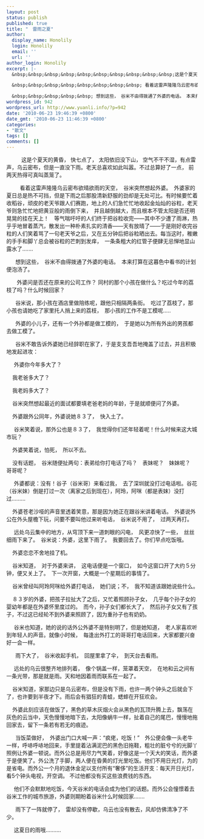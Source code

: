 ```yaml
---
layout: post
status: publish
published: true
title: "　雷雨之夏"
author:
  display_name: Honolily
  login: Honolily
  email: ''
  url: ''
author_login: Honolily
excerpt: |-
  &nbsp;&nbsp;&nbsp;&nbsp;&nbsp;&nbsp;&nbsp;&nbsp;&nbsp;&nbsp;这是个夏天的黄昏， 快七点了， 太阳依旧没下山， 空气不干不湿，有点雷声，乌云密布，但是一直没下雨。老天总喜欢如此叫嚣。不过总算好了一点， 前两天热得可真叫蒸笼了。

  &nbsp;&nbsp;&nbsp;&nbsp;&nbsp;&nbsp;&nbsp;&nbsp; 看着这雷声隆隆乌云密布欲晴欲雨的天空，　谷米突然想起外婆。　外婆家的夏日总是热不可挡，但是下雨之后那股清新舒服的劲却是无处可比。有时候要忙着收稻谷，顽皮的老天爷跟人们赛跑，地上的人们急忙忙地收起金灿灿的谷粒，老天爷则急忙忙地把黄豆般的雨倒下来，　并且越倒越大，而且根本不管太阳是否还明晃晃的挂在天上！　等气喘吁吁的人们终于把谷粒收完&mdash;&mdash;其中不少遭了雨淋，热乎乎地冒着蒸汽，散发出一种朴素扎实的清香&mdash;&mdash;天有放晴了&mdash;&mdash;于是刚好收完谷粒的人们笑着骂了一句老天爷之后，又在五分钟后把谷粒晒出去。每当这时，稚嫩的手手和脚丫总会被谷粒的芒刺到发痒，　一条条粗大的红管子便肆无忌惮地显山露水了.......

  &nbsp;&nbsp;&nbsp;&nbsp;&nbsp; 想到这些，　谷米不由得拨通了外婆的电话。　本来打算在这暮色中看书的计划便泡汤了。
wordpress_id: 942
wordpress_url: http://www.yuanli.info/?p=942
date: '2010-06-23 19:46:39 +0800'
date_gmt: '2010-06-23 11:46:39 +0800'
categories:
- "散文"
tags: []
comments: []
---
```

<p>&nbsp;&nbsp;&nbsp;&nbsp;&nbsp;&nbsp;&nbsp;&nbsp;&nbsp;&nbsp;这是个夏天的黄昏， 快七点了， 太阳依旧没下山， 空气不干不湿，有点雷声，乌云密布，但是一直没下雨。老天总喜欢如此叫嚣。不过总算好了一点， 前两天热得可真叫蒸笼了。</p>
<p>&nbsp;&nbsp;&nbsp;&nbsp;&nbsp;&nbsp;&nbsp;&nbsp; 看着这雷声隆隆乌云密布欲晴欲雨的天空，　谷米突然想起外婆。　外婆家的夏日总是热不可挡，但是下雨之后那股清新舒服的劲却是无处可比。有时候要忙着收稻谷，顽皮的老天爷跟人们赛跑，地上的人们急忙忙地收起金灿灿的谷粒，老天爷则急忙忙地把黄豆般的雨倒下来，　并且越倒越大，而且根本不管太阳是否还明晃晃的挂在天上！　等气喘吁吁的人们终于把谷粒收完&mdash;&mdash;其中不少遭了雨淋，热乎乎地冒着蒸汽，散发出一种朴素扎实的清香&mdash;&mdash;天有放晴了&mdash;&mdash;于是刚好收完谷粒的人们笑着骂了一句老天爷之后，又在五分钟后把谷粒晒出去。每当这时，稚嫩的手手和脚丫总会被谷粒的芒刺到发痒，　一条条粗大的红管子便肆无忌惮地显山露水了.......</p>
<p>&nbsp;&nbsp;&nbsp;&nbsp;&nbsp; 想到这些，　谷米不由得拨通了外婆的电话。　本来打算在这暮色中看书的计划便泡汤了。<a id="more"></a><a id="more-942"></a></p>
<p>&nbsp;&nbsp;&nbsp;&nbsp;&nbsp;&nbsp;&nbsp;外婆问是否还在原来的公司工作？ 同村的那个小孩在做什么？吃过今年的荔枝了吗？什么时候回家？</p>
<p>&nbsp;&nbsp;&nbsp;&nbsp;&nbsp; 谷米说，那小孩在酒店里做陪练呢，跟他只相隔两条街。　吃过了荔枝了，那小孩也请她吃了家里托人捎上来的荔枝，　那小孩的工作不是工模呢.....</p>
<p>&nbsp;&nbsp;&nbsp;&nbsp;&nbsp;&nbsp;外婆的小儿子，还有一个外孙都是做工模的，　于是她以为所有外出的男孩都去做工模了。</p>
<p>&nbsp;&nbsp;&nbsp;&nbsp;&nbsp; 谷米不敢告诉外婆她已经辞职在家了，于是支支吾吾地掩盖了过去，并且积极地发起进攻：</p>
<p>&nbsp;&nbsp;&nbsp;&nbsp; 外婆你今年多大了？　</p>
<p>&nbsp;&nbsp;&nbsp; 我老爸多大了？</p>
<p>&nbsp;&nbsp;&nbsp; 我老妈多大了？　</p>
<p>&nbsp;&nbsp;&nbsp; 谷米突然想起最近的面试都要填老爸老妈的年龄，于是就顺便问了外婆。　</p>
<p>&nbsp;&nbsp;&nbsp; 外婆跟外公同年，外婆说她８３了，　快入土了。</p>
<p>&nbsp;&nbsp;&nbsp;&nbsp; 谷米笑着说，那外公也是８３了，　我觉得你们还年轻着呢！什么时候来这大城市玩？</p>
<p>&nbsp;&nbsp;&nbsp; 外婆笑着说，怕死，　所以不去。　　</p>
<p>&nbsp;&nbsp;&nbsp; 没有话题，　谷米随便扯两句：表弟给你打电话了吗？　表妹呢？　妹妹呢？　哥哥呢？　</p>
<p>&nbsp;&nbsp;&nbsp;&nbsp; 外婆都说：没有！谷子（谷米哥）来看过我，　去了深圳就没打过电话啦。谷花（谷米妹）倒是打过一次（离家之后到现在），阿玲，阿咪（都是表妹）没打过.........</p>
<p>&nbsp;&nbsp;&nbsp; 外婆苍老沙哑的声音里透着笑意，那是因为她正在跟谷米讲着电话。　外婆说外公在外头屋檐下玩，问要不要叫他过来听电话，　谷米说不用了，　过两天再打。　　</p>
<p>&nbsp;&nbsp;&nbsp;&nbsp; 远处乌云集中的地方，从穹顶下来一道刺眼的闪电，　风更凉快了一些，　丝丝细雨下来了。　谷米说：外婆，这里下雨了。　我要回去了。你们早点吃饭哦。　　</p>
<p>&nbsp;&nbsp;&nbsp; 外婆恋恋不舍地挂了机。　</p>
<p>&nbsp;&nbsp;&nbsp; 谷米知道，　对于外婆来讲，　这电话便是一个窗口，　如今这窗口开了大约５分钟，便又关上了。　下一次开窗，大概是一个星期后的事情了。　　</p>
<p>&nbsp;&nbsp;&nbsp; 谷米曾经叫阿玲阿咪给外婆打电话，　她们说；不，　我不知道该跟她说些什么。　　</p>
<p>&nbsp;&nbsp;&nbsp; ８３岁的外婆，把孩子拉扯大了之后，又忙着照顾孙子女，　几乎每个孙子女的婴幼年都是在外婆怀里度过的。　而今，孙子女们都长大了，　然后孙子女又有了孩子，不过这已经轮不到外婆来照顾了，因为重孙子也有奶奶。</p>
<p>&nbsp;&nbsp;&nbsp;&nbsp; 谷米也知道，她的说的话外公外婆不是特别明了，但是她知道，　老人家喜欢听到年轻人的声音。就像小时候，　每逢出外打工的哥哥打电话回来，大家都要兴奋好一会一样。　</p>
<p>&nbsp;&nbsp;&nbsp;&nbsp;&nbsp; 雨下大了，　谷米收起手机，　回屋里拿了伞，　到天台去看雨。　</p>
<p>&nbsp;&nbsp;&nbsp;&nbsp; 远处的乌云很整齐地排列着，　像个锅盖一样，笼罩着天空，　在地和云之间有一条光带，那是就是雨。天和地因着雨而联系在一起了。</p>
<p>&nbsp;&nbsp;&nbsp; 谷米知道，家那边只是乌云密布，但是没有下雨，也许一两个钟头之后就会下了，也许要到半夜才下。雨后会有猖狂的青蛙，蟋蟀在开狂欢会。　　</p>
<p>&nbsp;&nbsp;&nbsp; 外婆此刻应该在做饭了，黑色的草木灰烟火会从黑色的瓦顶升腾上去，飘荡在灰色的云当中，天色慢慢地暗下去，太阳像蜗牛一样，扯着自己的尾巴，慢慢地拖回家去，留下一条若有若无的痕迹。</p>
<p>&nbsp;&nbsp;&nbsp;&nbsp;&nbsp; 当饭菜做好，　外婆出门口大喊一声：&ldquo;疯佬，吃饭！&rdquo;　外公便会像一头老牛一样，呼哧呼哧地回来，手里提着沾满泥巴的黑色旧拖鞋，粗壮的脏兮兮的光脚丫照例让外婆一顿说。而外公总是用尽力气笑着，好像这是一个天大的笑话，而外婆于是便笑了。外公洗了手脚，两人便在昏黄的灯光里吃饭。他们不用日光灯，为的是省电。而外公一个月的退休金足以支付所有&ldquo;奢侈&rdquo;的生活开支：每天开日光灯，看5个钟头电视，开空调。 不过他都没有买这些浪费钱的东西。</p>
<p>&nbsp;&nbsp;&nbsp;&nbsp; 他们不会默默地吃饭，今天谷米的电话会成为他们的话题。而外公会憧憬着去谷米工作的城市旅游，外婆则期盼着谷米什么时候回家.......</p>
<p>&nbsp;&nbsp;&nbsp;&nbsp;&nbsp; 雨下了一阵就停了，　雷却没有停歇，乌云也没有散去，风却仿佛清净了不少。</p>
<p>&nbsp;&nbsp;&nbsp;&nbsp; 这夏日的雨哦..........　</p>
